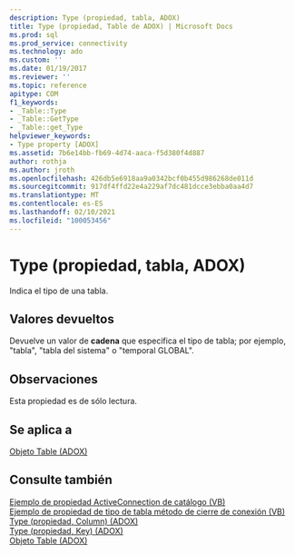 ```yaml
---
description: Type (propiedad, tabla, ADOX)
title: Type (propiedad, Table de ADOX) | Microsoft Docs
ms.prod: sql
ms.prod_service: connectivity
ms.technology: ado
ms.custom: ''
ms.date: 01/19/2017
ms.reviewer: ''
ms.topic: reference
apitype: COM
f1_keywords:
- _Table::Type
- _Table::GetType
- _Table::get_Type
helpviewer_keywords:
- Type property [ADOX]
ms.assetid: 7b6e14bb-fb69-4d74-aaca-f5d380f4d887
author: rothja
ms.author: jroth
ms.openlocfilehash: 426db5e6918aa9a0342bcf0b455d986268de011d
ms.sourcegitcommit: 917df4ffd22e4a229af7dc481dcce3ebba0aa4d7
ms.translationtype: MT
ms.contentlocale: es-ES
ms.lasthandoff: 02/10/2021
ms.locfileid: "100053456"
---
```

# <a name="type-property-table-adox"></a>Type (propiedad, tabla, ADOX)
Indica el tipo de una tabla.  
  
## <a name="return-values"></a>Valores devueltos  
 Devuelve un valor de **cadena** que especifica el tipo de tabla; por ejemplo, "tabla", "tabla del sistema" o "temporal GLOBAL".  
  
## <a name="remarks"></a>Observaciones  
 Esta propiedad es de sólo lectura.  
  
## <a name="applies-to"></a>Se aplica a  
 [Objeto Table (ADOX)](./table-object-adox.md)  
  
## <a name="see-also"></a>Consulte también  
 [Ejemplo de propiedad ActiveConnection de catálogo (VB)](./catalog-activeconnection-property-example-vb.md)   
 [Ejemplo de propiedad de tipo de tabla método de cierre de conexión (VB)](./connection-close-method-table-type-property-example-vb.md)   
 [Type (propiedad, Column) (ADOX)](./type-property-column-adox.md)   
 [Type (propiedad, Key) (ADOX)](./type-property-key-adox.md)   
 [Objeto Table (ADOX)](./table-object-adox.md)